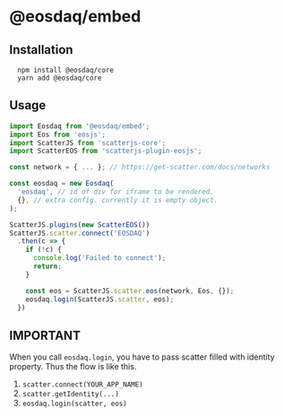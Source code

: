 # @eosdaq/embed

## Installation
```
  npm install @eosdaq/core
  yarn add @eosdaq/core
```

## Usage

```javascript
import Eosdaq from '@eosdaq/embed';
import Eos from 'eosjs';
import ScatterJS from 'scatterjs-core';
import ScatterEOS from 'scatterjs-plugin-eosjs';

const network = { ... }; // https://get-scatter.com/docs/networks

const eosdaq = new Eosdaq(
  'eosdaq', // id of div for iframe to be rendered.
  {}, // extra config. currently it is empty object.
);

ScatterJS.plugins(new ScatterEOS())
ScatterJS.scatter.connect('EOSDAQ')
  .then(c => {
    if (!c) {
      console.log('Failed to connect');
      return;
    }

    const eos = ScatterJS.scatter.eos(network, Eos, {});  
    eosdaq.login(ScatterJS.scatter, eos);
  })
```

## IMPORTANT
When you call `eosdaq.login`, you have to pass scatter filled with identity property.
Thus the flow is like this.
1. `scatter.connect(YOUR_APP_NAME)`
2. `scatter.getIdentity(...)`
3. `eosdaq.login(scatter, eos)`
